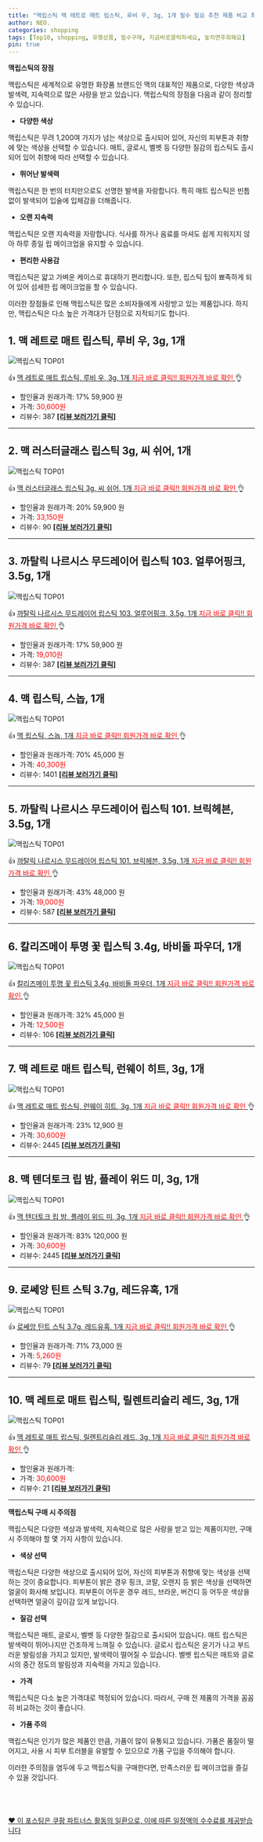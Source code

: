 ```yaml
---
title: "맥립스틱 맥 레트로 매트 립스틱, 루비 우, 3g, 1개 필수 필요 추천 제품 비교 최저 가격 비교 장점 구매 후기 구매평"
author: NEO.
categories: shopping
tags: [Top10, shopping, 유행상품, 필수구매, 지금바로클릭하세요, 놓치면후회해요]
pin: true
---
```

**맥립스틱의 장점**

맥립스틱은 세계적으로 유명한 화장품 브랜드인 맥의 대표적인 제품으로, 다양한 색상과 발색력, 지속력으로 많은 사랑을 받고 있습니다. 맥립스틱의 장점을 다음과 같이 정리할 수 있습니다.

* **다양한 색상**

맥립스틱은 무려 1,200여 가지가 넘는 색상으로 출시되어 있어, 자신의 피부톤과 취향에 맞는 색상을 선택할 수 있습니다. 매트, 글로시, 벨벳 등 다양한 질감의 립스틱도 출시되어 있어 취향에 따라 선택할 수 있습니다.

* **뛰어난 발색력**

맥립스틱은 한 번의 터치만으로도 선명한 발색을 자랑합니다. 특히 매트 립스틱은 빈틈없이 발색되어 입술에 입체감을 더해줍니다.

* **오랜 지속력**

맥립스틱은 오랜 지속력을 자랑합니다. 식사를 하거나 음료를 마셔도 쉽게 지워지지 않아 하루 종일 립 메이크업을 유지할 수 있습니다.

* **편리한 사용감**

맥립스틱은 얇고 가벼운 케이스로 휴대하기 편리합니다. 또한, 립스틱 팁이 뾰족하게 되어 있어 섬세한 립 메이크업을 할 수 있습니다.

이러한 장점들로 인해 맥립스틱은 많은 소비자들에게 사랑받고 있는 제품입니다. 하지만, 맥립스틱은 다소 높은 가격대가 단점으로 지적되기도 합니다.

   

## 1. 맥 레트로 매트 립스틱, 루비 우, 3g, 1개

![맥립스틱 TOP01](https://thumbnail10.coupangcdn.com/thumbnails/remote/490x490ex/image/retail/images/3935758943155169-2a1eb10b-d8d5-4912-990e-09a38f9f3756.png)


👍 [맥 레트로 매트 립스틱, 루비 우, 3g, 1개 <font color=red> 지금 바로 클릭!! 회원가격 바로 확인 </font> ](https://link.coupang.com/re/AFFSDP?lptag=AF3617701&subid=GithubCoopas&pageKey=5376120420&traceid=V0-153&itemId=8021226166&vendorItemId=75309941179) 👌 


- 할인율과 원래가격: 17%  59,900   원
- 가격: <span style='color:red'>30,600원</span>
- 리뷰수: 387  [**[리뷰 보러가기 클릭]**](https://link.coupang.com/re/AFFSDP?lptag=AF3617701&subid=GithubCoopas&pageKey=5376120420&traceid=V0-153&itemId=8021226166&vendorItemId=75309941179)

---


   

## 2. 맥 러스터글래스 립스틱 3g, 씨 쉬어, 1개

![맥립스틱 TOP01](https://thumbnail6.coupangcdn.com/thumbnails/remote/490x490ex/image/retail/images/2710021877950331-408a7270-9908-44fa-9184-3ef8bbd06029.jpg)


👍 [맥 러스터글래스 립스틱 3g, 씨 쉬어, 1개 <font color=red> 지금 바로 클릭!! 회원가격 바로 확인 </font> ](https://link.coupang.com/re/AFFSDP?lptag=AF3617701&subid=GithubCoopas&pageKey=6063727251&traceid=V0-153&itemId=11162340292&vendorItemId=78440494457) 👌 


- 할인율과 원래가격: 20%  59,900   원
- 가격: <span style='color:red'>33,150원</span>
- 리뷰수: 90  [**[리뷰 보러가기 클릭]**](https://link.coupang.com/re/AFFSDP?lptag=AF3617701&subid=GithubCoopas&pageKey=6063727251&traceid=V0-153&itemId=11162340292&vendorItemId=78440494457)

---


   

## 3. 까탈릭 나르시스 무드레이어 립스틱 103. 얼루어핑크, 3.5g, 1개

![맥립스틱 TOP01](https://thumbnail6.coupangcdn.com/thumbnails/remote/490x490ex/image/vendor_inventory/f33e/1a2242dd07edffc15672eb95a06fd59df0587062de22cfc8a5eccd6e76b7.jpg)


👍 [까탈릭 나르시스 무드레이어 립스틱 103. 얼루어핑크, 3.5g, 1개 <font color=red> 지금 바로 클릭!! 회원가격 바로 확인 </font> ](https://link.coupang.com/re/AFFSDP?lptag=AF3617701&subid=GithubCoopas&pageKey=6733856840&traceid=V0-153&itemId=15698548172&vendorItemId=80771109398) 👌 


- 할인율과 원래가격: 17%  59,900   원
- 가격: <span style='color:red'>19,010원</span>
- 리뷰수: 387  [**[리뷰 보러가기 클릭]**](https://link.coupang.com/re/AFFSDP?lptag=AF3617701&subid=GithubCoopas&pageKey=6733856840&traceid=V0-153&itemId=15698548172&vendorItemId=80771109398)

---


   

## 4. 맥 립스틱, 스놉, 1개

![맥립스틱 TOP01](https://thumbnail7.coupangcdn.com/thumbnails/remote/490x490ex/image/vendor_inventory/5592/1e15f8da1e3ef7392d7c3ca3543e4465065b305eb04a55f7eafa908fef8d.jpg)


👍 [맥 립스틱, 스놉, 1개 <font color=red> 지금 바로 클릭!! 회원가격 바로 확인 </font> ](https://link.coupang.com/re/AFFSDP?lptag=AF3617701&subid=GithubCoopas&pageKey=7445333160&traceid=V0-153&itemId=19370112571&vendorItemId=86751394900) 👌 


- 할인율과 원래가격: 70%  45,000   원
- 가격: <span style='color:red'>40,300원</span>
- 리뷰수: 1401  [**[리뷰 보러가기 클릭]**](https://link.coupang.com/re/AFFSDP?lptag=AF3617701&subid=GithubCoopas&pageKey=7445333160&traceid=V0-153&itemId=19370112571&vendorItemId=86751394900)

---


   

## 5. 까탈릭 나르시스 무드레이어 립스틱 101. 브릭헤븐, 3.5g, 1개

![맥립스틱 TOP01](https://thumbnail6.coupangcdn.com/thumbnails/remote/490x490ex/image/vendor_inventory/6652/dfbb809603bb74c087a3ccea32b4332ffb7fe786844246dd5eedc0ccd0e9.jpg)


👍 [까탈릭 나르시스 무드레이어 립스틱 101. 브릭헤븐, 3.5g, 1개 <font color=red> 지금 바로 클릭!! 회원가격 바로 확인 </font> ](https://link.coupang.com/re/AFFSDP?lptag=AF3617701&subid=GithubCoopas&pageKey=6733856840&traceid=V0-153&itemId=15698533373&vendorItemId=80770210901) 👌 


- 할인율과 원래가격: 43%  48,000   원
- 가격: <span style='color:red'>19,000원</span>
- 리뷰수: 587  [**[리뷰 보러가기 클릭]**](https://link.coupang.com/re/AFFSDP?lptag=AF3617701&subid=GithubCoopas&pageKey=6733856840&traceid=V0-153&itemId=15698533373&vendorItemId=80770210901)

---


   

## 6. 칼리즈메이 투명 꽃 립스틱 3.4g, 바비돌 파우더, 1개

![맥립스틱 TOP01](https://thumbnail7.coupangcdn.com/thumbnails/remote/490x490ex/image/product/image/vendoritem/2019/04/01/4172957436/a78796e3-f8e2-4b95-827f-b5ce1ab05d88.jpg)


👍 [칼리즈메이 투명 꽃 립스틱 3.4g, 바비돌 파우더, 1개 <font color=red> 지금 바로 클릭!! 회원가격 바로 확인 </font> ](https://link.coupang.com/re/AFFSDP?lptag=AF3617701&subid=GithubCoopas&pageKey=163685640&traceid=V0-153&itemId=469640276&vendorItemId=4172957436) 👌 


- 할인율과 원래가격: 32%  45,000   원
- 가격: <span style='color:red'>12,500원</span>
- 리뷰수: 106  [**[리뷰 보러가기 클릭]**](https://link.coupang.com/re/AFFSDP?lptag=AF3617701&subid=GithubCoopas&pageKey=163685640&traceid=V0-153&itemId=469640276&vendorItemId=4172957436)

---


   

## 7. 맥 레트로 매트 립스틱, 런웨이 히트, 3g, 1개

![맥립스틱 TOP01](https://thumbnail10.coupangcdn.com/thumbnails/remote/490x490ex/image/retail/images/1194282403575962-82c127be-a56c-4add-a618-70136d506e4d.jpg)


👍 [맥 레트로 매트 립스틱, 런웨이 히트, 3g, 1개 <font color=red> 지금 바로 클릭!! 회원가격 바로 확인 </font> ](https://link.coupang.com/re/AFFSDP?lptag=AF3617701&subid=GithubCoopas&pageKey=5376120420&traceid=V0-153&itemId=7971449097&vendorItemId=75260418164) 👌 


- 할인율과 원래가격: 23%  12,900   원
- 가격: <span style='color:red'>30,600원</span>
- 리뷰수: 2445  [**[리뷰 보러가기 클릭]**](https://link.coupang.com/re/AFFSDP?lptag=AF3617701&subid=GithubCoopas&pageKey=5376120420&traceid=V0-153&itemId=7971449097&vendorItemId=75260418164)

---


   

## 8. 맥 텐더토크 립 밤, 플레이 위드 미, 3g, 1개

![맥립스틱 TOP01](https://thumbnail9.coupangcdn.com/thumbnails/remote/490x490ex/image/retail/images/3923322404533736-0771689b-9788-47ea-985d-66082eb25346.jpg)


👍 [맥 텐더토크 립 밤, 플레이 위드 미, 3g, 1개 <font color=red> 지금 바로 클릭!! 회원가격 바로 확인 </font> ](https://link.coupang.com/re/AFFSDP?lptag=AF3617701&subid=GithubCoopas&pageKey=5829298628&traceid=V0-153&itemId=10082838529&vendorItemId=77365709885) 👌 


- 할인율과 원래가격: 83%  120,000   원
- 가격: <span style='color:red'>30,600원</span>
- 리뷰수: 2445  [**[리뷰 보러가기 클릭]**](https://link.coupang.com/re/AFFSDP?lptag=AF3617701&subid=GithubCoopas&pageKey=5829298628&traceid=V0-153&itemId=10082838529&vendorItemId=77365709885)

---


   

## 9. 로쎄앙 틴트 스틱 3.7g, 레드유혹, 1개

![맥립스틱 TOP01](https://thumbnail7.coupangcdn.com/thumbnails/remote/490x490ex/image/product/image/vendoritem/2019/09/25/3133672712/d5c1cede-acd7-4bcc-89f7-162d44e3a6ea.jpg)


👍 [로쎄앙 틴트 스틱 3.7g, 레드유혹, 1개 <font color=red> 지금 바로 클릭!! 회원가격 바로 확인 </font> ](https://link.coupang.com/re/AFFSDP?lptag=AF3617701&subid=GithubCoopas&pageKey=9060467&traceid=V0-153&itemId=79064749&vendorItemId=3133672712) 👌 


- 할인율과 원래가격: 71%  73,000   원
- 가격: <span style='color:red'>5,260원</span>
- 리뷰수: 79  [**[리뷰 보러가기 클릭]**](https://link.coupang.com/re/AFFSDP?lptag=AF3617701&subid=GithubCoopas&pageKey=9060467&traceid=V0-153&itemId=79064749&vendorItemId=3133672712)

---


   

## 10. 맥 레트로 매트 립스틱, 릴렌트리슬리 레드, 3g, 1개

![맥립스틱 TOP01](https://thumbnail9.coupangcdn.com/thumbnails/remote/490x490ex/image/retail/images/2632938461101781-2c5d974c-06ba-4cee-8b12-ea96423ba557.jpg)


👍 [맥 레트로 매트 립스틱, 릴렌트리슬리 레드, 3g, 1개 <font color=red> 지금 바로 클릭!! 회원가격 바로 확인 </font> ](https://link.coupang.com/re/AFFSDP?lptag=AF3617701&subid=GithubCoopas&pageKey=5376120420&traceid=V0-153&itemId=7971449101&vendorItemId=75260418166) 👌 


- 할인율과 원래가격: 
- 가격: <span style='color:red'>30,600원</span>
- 리뷰수: 21  [**[리뷰 보러가기 클릭]**](https://link.coupang.com/re/AFFSDP?lptag=AF3617701&subid=GithubCoopas&pageKey=5376120420&traceid=V0-153&itemId=7971449101&vendorItemId=75260418166)

---
**맥립스틱 구매 시 주의점**

맥립스틱은 다양한 색상과 발색력, 지속력으로 많은 사랑을 받고 있는 제품이지만, 구매 시 주의해야 할 몇 가지 사항이 있습니다.

* **색상 선택**

맥립스틱은 다양한 색상으로 출시되어 있어, 자신의 피부톤과 취향에 맞는 색상을 선택하는 것이 중요합니다. 피부톤이 밝은 경우 핑크, 코랄, 오렌지 등 밝은 색상을 선택하면 얼굴이 화사해 보입니다. 피부톤이 어두운 경우 레드, 브라운, 버건디 등 어두운 색상을 선택하면 얼굴이 깊이감 있게 보입니다.

* **질감 선택**

맥립스틱은 매트, 글로시, 벨벳 등 다양한 질감으로 출시되어 있습니다. 매트 립스틱은 발색력이 뛰어나지만 건조하게 느껴질 수 있습니다. 글로시 립스틱은 윤기가 나고 부드러운 발림성을 가지고 있지만, 발색력이 떨어질 수 있습니다. 벨벳 립스틱은 매트와 글로시의 중간 정도의 발림성과 지속력을 가지고 있습니다.

* **가격**

맥립스틱은 다소 높은 가격대로 책정되어 있습니다. 따라서, 구매 전 제품의 가격을 꼼꼼히 비교하는 것이 좋습니다.

* **가품 주의**

맥립스틱은 인기가 많은 제품인 만큼, 가품이 많이 유통되고 있습니다. 가품은 품질이 떨어지고, 사용 시 피부 트러블을 유발할 수 있으므로 가품 구입을 주의해야 합니다.

이러한 주의점을 염두에 두고 맥립스틱을 구매한다면, 만족스러운 립 메이크업을 즐길 수 있을 것입니다.<br><br><br><br><br> [ ❤  이 포스팅은 쿠팡 파트너스 활동의 일환으로, 이에 따른 일정액의 수수료를 제공받습니다](https://link.coupang.com/a/bcEFyh)